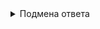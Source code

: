 <details>
<summary>Подмена ответа</summary>

![imageup.ru](https://imageup.ru/img246/4581290/postgresql-query_page-0001.jpg)
</details>
